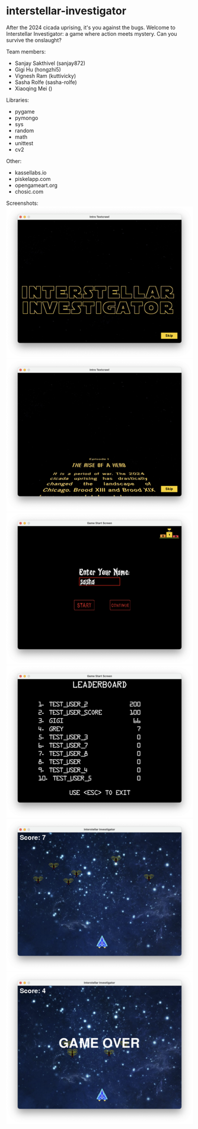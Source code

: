 # interstellar-investigator
After the 2024 cicada uprising, it's you against the bugs. Welcome to
Interstellar Investigator: a game where action meets mystery.
Can you survive the onslaught?

Team members:
- Sanjay Sakthivel (sanjay872)
- Gigi Hu (hongzhi5)
- Vignesh Ram (kuttivicky)
- Sasha Rolfe (sasha-rolfe)
- Xiaoqing Mei ()

Libraries:
- pygame
- pymongo
- sys
- random
- math
- unittest
- cv2

Other:
- kassellabs.io
- piskelapp.com
- opengameart.org
- chosic.com

Screenshots:   
![Alt text](asserts/screenshots/openingscreen.png)
![Alt text](asserts/screenshots/textcrawlscreen.png)
![Alt text](asserts/screenshots/loginscreen.png)
![Alt text](asserts/screenshots/leaderboardscreen.png)
![Alt text](asserts/screenshots/gamescreen.png)
![Alt text](asserts/screenshots/gameoverscreen.png)
